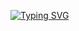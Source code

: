 [![Typing SVG](https://readme-typing-svg.demolab.com/?lines=Julius+Matheka+Charles;Always+learning+new+things)](https://git.io/typing-svg)

